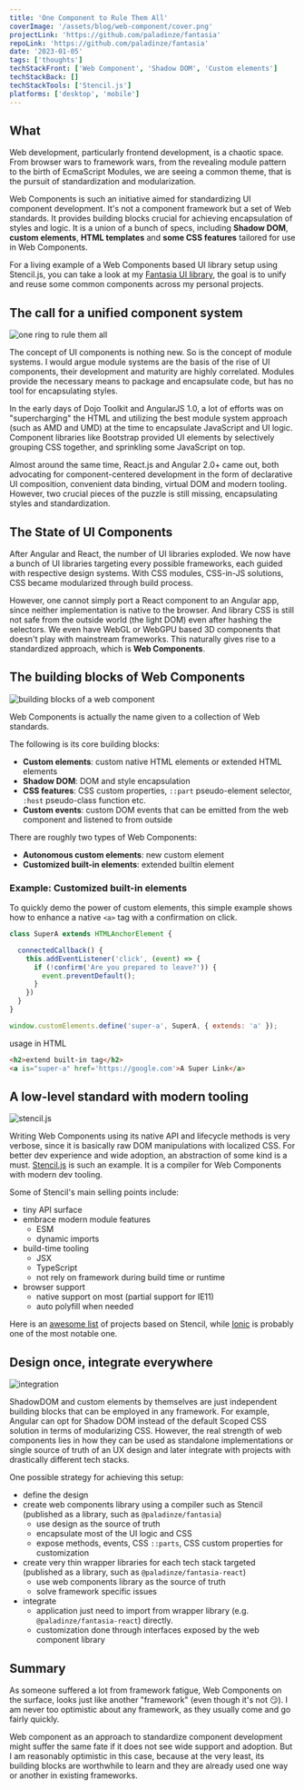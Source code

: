 ```yaml
---
title: 'One Component to Rule Them All'
coverImage: '/assets/blog/web-component/cover.png'
projectLink: 'https://github.com/paladinze/fantasia'
repoLink: 'https://github.com/paladinze/fantasia'
date: '2023-01-05'
tags: ['thoughts']
techStackFront: ['Web Component', 'Shadow DOM', 'Custom elements']
techStackBack: []
techStackTools: ['Stencil.js']
platforms: ['desktop', 'mobile']
---
```


## What

Web development, particularly frontend development, is a chaotic space. From browser wars to framework wars, from the revealing module pattern to the birth of EcmaScript Modules, we are seeing a common theme, that is the pursuit of standardization and modularization. 

Web Components is such an initiative aimed for standardizing UI component development. It's not a component framework but a set of Web standards. It provides building blocks crucial for achieving encapsulation of styles and logic. It is a union of a bunch of specs, including **Shadow DOM**, **custom elements**, **HTML templates** and **some CSS features** tailored for use in Web Components.

For a living example of a Web Components based UI library setup using Stencil.js, you can take a look at my [Fantasia UI library](https://github.com/paladinze/fantasia), the goal is to unify and reuse some common components across my personal projects.

## The call for a unified component system
![one ring to rule them all](/assets/blog/web-component/one-ring.png)

The concept of UI components is nothing new. So is the concept of module systems. I would argue module systems are the basis of the rise of UI components, their development and maturity are highly correlated. Modules provide the necessary means to package and encapsulate code, but has no tool for encapsulating styles.

In the early days of Dojo Toolkit and AngularJS 1.0, a lot of efforts was on "supercharging" the HTML and utilizing the best module system approach (such as AMD and UMD) at the time to encapsulate JavaScript and UI logic. Component libraries like Bootstrap provided UI elements by selectively grouping CSS together, and sprinkling some JavaScript on top.

Almost around the same time, React.js and Angular 2.0+ came out, both advocating for component-centered development in the form of declarative UI composition, convenient data binding, virtual DOM and modern tooling. However, two crucial pieces of the puzzle is still missing, encapsulating styles and standardization.

## The State of UI Components

After Angular and React, the number of UI libraries exploded. We now have a bunch of UI libraries targeting every possible frameworks, each guided with respective design systems. With CSS modules, CSS-in-JS solutions, CSS became modularized through build process.

However, one cannot simply port a React component to an Angular app, since neither implementation is native to the browser. And library CSS is still not safe from the outside world (the light DOM) even after hashing the selectors. We even have WebGL or WebGPU based 3D components that doesn't play with mainstream frameworks. This naturally gives rise to a standardized approach, which is **Web Components**.

## The building blocks of Web Components
![building blocks of a web component](/assets/blog/web-component/building-blocks.png)

Web Components is actually the name given to a collection of Web standards.

The following is its core building blocks:

- **Custom elements**: custom native HTML elements or extended HTML elements
- **Shadow DOM**: DOM and style encapsulation 
- **CSS features**: CSS custom properties, `::part` pseudo-element selector, `:host` pseudo-class function etc.
- **Custom events**: custom DOM events that can be emitted from the web component and listened to from outside

There are roughly two types of Web Components:
- **Autonomous custom elements**: new custom element
- **Customized built-in elements**: extended builtin element

### Example: Customized built-in elements

To quickly demo the power of custom elements, this simple example shows how to enhance a native `<a>` tag with a confirmation on click.

```javascript
class SuperA extends HTMLAnchorElement {

  connectedCallback() {
    this.addEventListener('click', (event) => {
      if (!confirm('Are you prepared to leave?')) {
        event.preventDefault();
      }
    })
  }
}

window.customElements.define('super-a', SuperA, { extends: 'a' });
```

usage in HTML
```html
<h2>extend built-in tag</h2>
<a is="super-a" href='https://google.com'>A Super Link</a>
```

## A low-level standard with modern tooling
![stencil.js](/assets/blog/web-component/stencil.png)

Writing Web Components using its native API and lifecycle methods is very verbose, since it is basically raw DOM manipulations with localized CSS. For better dev experience and wide adoption, an abstraction of some kind is a must. [Stencil.js](https://stenciljs.com/docs/introduction) is such an example. It is a compiler for Web Components with modern dev tooling.

Some of Stencil's main selling points include:

- tiny API surface 
- embrace modern module features
    - ESM
    - dynamic imports
- build-time tooling
    - JSX
    - TypeScript
    - not rely on framework during build time or runtime
- browser support
    - native support on most (partial support for IE11)
    - auto polyfill when needed

Here is an [awesome list](https://github.com/mappmechanic/awesome-stenciljs) of projects based on Stencil, while [Ionic](https://ionicframework.com/) is probably one of the most notable one.

## Design once, integrate everywhere
![integration](/assets/blog/web-component/integration.png)

ShadowDOM and custom elements by themselves are just independent building blocks that can be employed in any framework. For example, Angular can opt for Shadow DOM instead of the default Scoped CSS solution in terms of modularizing CSS. However, the real strength of web components lies in how they can be used as standalone implementations or single source of truth of an UX design and later integrate with projects with drastically different tech stacks.

One possible strategy for achieving this setup:

- define the design
- create web components library using a compiler such as Stencil (published as a library, such as `@paladinze/fantasia`)
  - use design as the source of truth
  - encapsulate most of the UI logic and CSS
  - expose methods, events, CSS `::parts`, CSS custom properties for customization
- create very thin wrapper libraries for each tech stack targeted  (published as a library, such as `@paladinze/fantasia-react`)
  - use web components library as the source of truth
  - solve framework specific issues
- integrate
  - application just need to import from wrapper library (e.g. `@paladinze/fantasia-react`) directly.
  - customization done through interfaces exposed by the web component library


## Summary

As someone suffered a lot from framework fatigue, Web Components on the surface, looks just like another "framework" (even though it's not 😏). I am never too optimistic about any framework, as they usually come and go fairly quickly. 

Web component as an approach to standardize component development might suffer the same fate if it does not see wide support and adoption. But I am reasonably optimistic in this case, because at the very least, its building blocks are worthwhile to learn and they are already used one way or another in existing frameworks.
